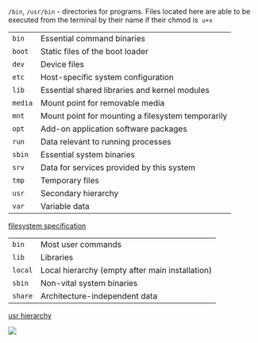 `/bin`, `/usr/bin` - directories for programs. Files located here are able to be executed from the terminal by their name if their chmod is  `u+x`

|   |   |
|---|---|
|`bin`|Essential command binaries|
|`boot`|Static files of the boot loader|
|`dev`|Device files|
|`etc`|Host-specific system configuration|
|`lib`|Essential shared libraries and kernel modules|
|`media`|Mount point for removable media|
|`mnt`|Mount point for mounting a filesystem temporarily|
|`opt`|Add-on application software packages|
|`run`|Data relevant to running processes|
|`sbin`|Essential system binaries|
|`srv`|Data for services provided by this system|
|`tmp`|Temporary files|
|`usr`|Secondary hierarchy|
|`var`|Variable data|
[filesystem specification](https://refspecs.linuxfoundation.org/FHS_3.0/fhs/ch03.html)

|         |                                                 |
| ------- | ----------------------------------------------- |
| `bin`   | Most user commands                              |
| `lib`   | Libraries                                       |
| `local` | Local hierarchy (empty after main installation) |
| `sbin`  | Non-vital system binaries                       |
| `share` | Architecture-independent data                   |
[usr hierarchy](https://refspecs.linuxfoundation.org/FHS_3.0/fhs/ch04.html)

![](linux_directory_map.png)